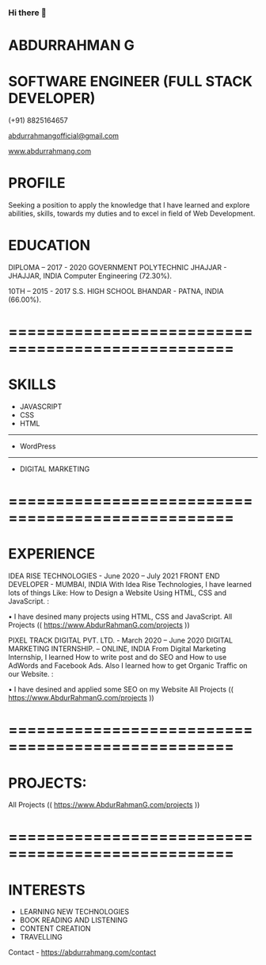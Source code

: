 ### Hi there 👋

<!--
**AbdurRahmanG/AbdurRahmanG** is a ✨ _special_ ✨ repository because its `README.md` (this file) appears on your GitHub profile.

Here are some ideas to get you started:

- 🔭 I’m currently working on Techily Fly ...
- 🌱 I’m currently learning Full Stack Web Development ...
- 👯 I’m looking to collaborate on Full Stack Web Development ...
- 🤔 I’m looking for help with Full Stack Web Development ...
- 💬 Ask me about Full Stack Web Development ...
- 📫 How to reach me: +91 8825164657 or abdurrahmangofficial@gmail.com
- 😄 Pronouns: AbdurRahman Ji ...
- ⚡ Fun fact: Content Creation ...
-->


# ABDURRAHMAN G

# SOFTWARE ENGINEER (FULL STACK DEVELOPER)

(+91) 8825164657

abdurrahmangofficial@gmail.com

www.abdurrahmang.com


# PROFILE
Seeking a position to apply the knowledge that I have learned and explore abilities, skills, towards my duties and to excel in field of Web Development.


# EDUCATION
DIPLOMA – 2017 - 2020
GOVERNMENT POLYTECHNIC JHAJJAR - JHAJJAR, INDIA
Computer Engineering (72.30%).

10TH – 2015 - 2017
S.S. HIGH SCHOOL BHANDAR - PATNA, INDIA
(66.00%).

==================================================
==================================================

# SKILLS
* JAVASCRIPT
* CSS
* HTML
-----
* WordPress
-----
* DIGITAL MARKETING

==================================================
==================================================

# EXPERIENCE
IDEA RISE TECHNOLOGIES - June 2020 – July 2021
FRONT END DEVELOPER - MUMBAI, INDIA
With Idea Rise Technologies, I have learned lots of things Like: How to Design a Website Using HTML, CSS and JavaScript. :

•	I have desined many projects using HTML, CSS and JavaScript.
All Projects (( https://www.AbdurRahmanG.com/projects ))

PIXEL TRACK DIGITAL PVT. LTD.  - March 2020 – June 2020
DIGITAL MARKETING INTERNSHIP.  – ONLINE, INDIA
From Digital Marketing Internship, I learned How to write post and do SEO and How to use AdWords and Facebook Ads. Also I learned how to get Organic Traffic on our Website. :

•	I have desined and applied some SEO on my Website
All Projects (( https://www.AbdurRahmanG.com/projects ))

==================================================
==================================================

# PROJECTS:
All Projects (( https://www.AbdurRahmanG.com/projects ))

==================================================
==================================================

# INTERESTS
* LEARNING NEW TECHNOLOGIES
* BOOK READING AND LISTENING
* CONTENT CREATION
* TRAVELLING


Contact - https://abdurrahmang.com/contact
